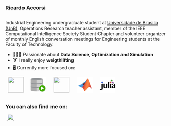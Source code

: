 ### Ricardo Accorsi

##

Industrial Engineering undergraduate student at <a href="https://www.unb.br/">Universidade de Brasilia (UnB)</a>, Operations Research teacher assistant, member of the IEEE Computational Intelligence Society Student Chapter and volunteer organizer of monthly English conversation meetings for Engineering students at the Faculty of Technology.

- 👨🏻‍💻 Passionate about **Data Science, Optimization and Simulation**
- 🏋 I really enjoy **weigthlifting**
- 🖥️ Currently more focused on:
<div style="display: inline">
  &nbsp;&nbsp;<img width='50' height='50' src="https://cdn.jsdelivr.net/gh/devicons/devicon/icons/python/python-original.svg" />&nbsp;&nbsp;
  &nbsp;&nbsp;<img width='50' height='50' src="https://github.com/devicons/devicon/blob/v2.16.0/icons/sqldeveloper/sqldeveloper-original.svg" />&nbsp;&nbsp;&nbsp;
  &nbsp;&nbsp;<img width='50' height='50' src="https://cdn.jsdelivr.net/gh/devicons/devicon/icons/r/r-original.svg" />&nbsp;&nbsp;&nbsp;
  &nbsp;&nbsp;<img width='50' height='50' src="https://github.com/devicons/devicon/blob/v2.16.0/icons/matlab/matlab-original.svg" />&nbsp;&nbsp;
  &nbsp;&nbsp;<img width='50' height='50' src="https://github.com/devicons/devicon/blob/v2.16.0/icons/julia/julia-original-wordmark.svg" />&nbsp;&nbsp;
</div> 

##

### You can also find me on:
&nbsp;<a href="https://www.linkedin.com/in/ricardoaccorsi/">
  <img src="https://img.shields.io/badge/linkedin-%230077B5.svg?style=for-the-badge&logo=linkedin&logoColor=white">
</a>&nbsp;
